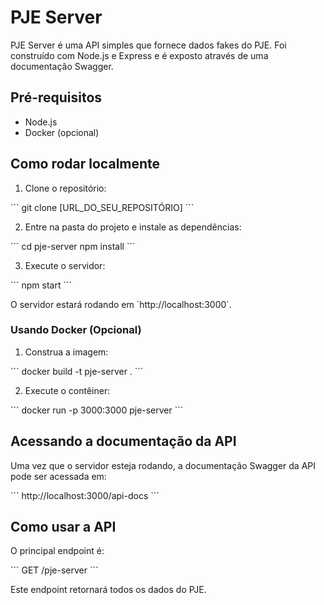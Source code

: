 # PJE Server

PJE Server é uma API simples que fornece dados fakes do PJE. Foi construído com Node.js e Express e é exposto através de uma documentação Swagger.

## Pré-requisitos

- Node.js
- Docker (opcional)

## Como rodar localmente

1. Clone o repositório:

\`\`\`
git clone [URL_DO_SEU_REPOSITÓRIO]
\`\`\`

2. Entre na pasta do projeto e instale as dependências:

\`\`\`
cd pje-server
npm install
\`\`\`

3. Execute o servidor:

\`\`\`
npm start
\`\`\`

O servidor estará rodando em \`http://localhost:3000\`.

### Usando Docker (Opcional)

1. Construa a imagem:

\`\`\`
docker build -t pje-server .
\`\`\`

2. Execute o contêiner:

\`\`\`
docker run -p 3000:3000 pje-server
\`\`\`

## Acessando a documentação da API

Uma vez que o servidor esteja rodando, a documentação Swagger da API pode ser acessada em:

\`\`\`
http://localhost:3000/api-docs
\`\`\`

## Como usar a API

O principal endpoint é:

\`\`\`
GET /pje-server
\`\`\`

Este endpoint retornará todos os dados do PJE.


